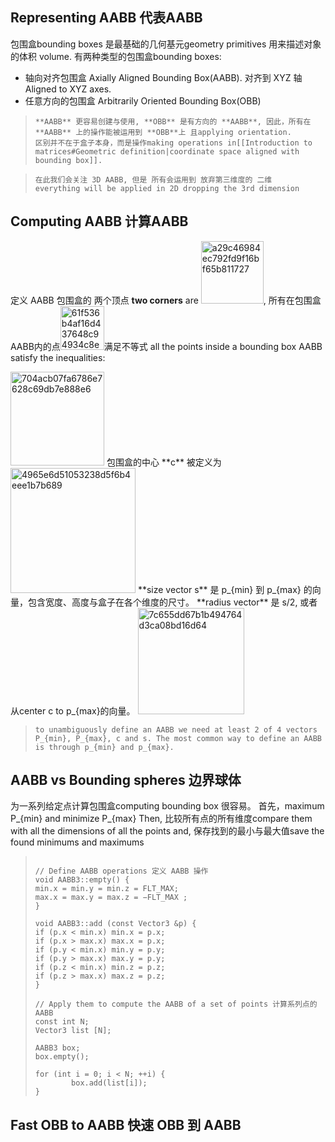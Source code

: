 ## Representing AABB 代表AABB
包围盒bounding boxes 是最基础的几何基元geometry primitives 用来描述对象的体积 volume. 有两种类型的包围盒bounding boxes:
- 轴向对齐包围盒 Axially Aligned Bounding Box(AABB). 对齐到 XYZ 轴 Aligned to XYZ axes.
- 任意方向的包围盒 Arbitrarily Oriented Bounding Box(OBB)

> ```
> **AABB** 更容易创建与使用, **OBB** 是有方向的 **AABB**, 因此，所有在 **AABB** 上的操作能被运用到 **OBB**上 且applying orientation.
> 区别并不在于盒子本身，而是操作making operations in[[Introduction to matrices#Geometric definition|coordinate space aligned with bounding box]].
> ```

> ```
> 在此我们会关注 3D AABB, 但是 所有会运用到 放弃第三维度的 二维  everything will be applied in 2D dropping the 3rd dimension
> ```

## Computing AABB 计算AABB
定义 AABB 包围盒的 两个顶点 **two corners** are <img width="100" alt="a29c46984ec792fd9f16bf65b811727" src="https://user-images.githubusercontent.com/31954987/234482257-b2230ca7-8366-44a0-8139-f21378477507.png">,
所有在包围盒AABB内的点<img width="70" alt="61f536b4af16d437648c94934c8ec10" src="https://user-images.githubusercontent.com/31954987/234483070-75a8253c-e7d3-43cb-8252-cae22a85dd52.png">满足不等式 all the points inside a bounding box AABB satisfy the inequalities:

<img width="150" alt="704acb07fa6786e7628c69db7e888e6" src="https://user-images.githubusercontent.com/31954987/234483664-f5916ed9-732e-4c0c-810c-79498ca1b49a.png">
包围盒的中心 **c** 被定义为

<img width="200" alt="4965e6d51053238d5f6b4eee1b7b689" src="https://user-images.githubusercontent.com/31954987/234751858-7188e852-5f9b-4c0a-ae40-45dbd5e9ea81.png">  
**size vector s** 是 p_{min} 到 p_{max} 的向量，包含宽度、高度与盒子在各个维度的尺寸。 **radius vector** 是 s/2, 或者 从center c to p_{max}的向量。
<img width="170" alt="7c655dd67b1b494764d3ca08bd16d64" src="https://user-images.githubusercontent.com/31954987/234785333-5cd6f0f5-d4f2-462e-9be0-235f62bf1931.png">

> ```
> to unambiguously define an AABB we need at least 2 of 4 vectors P_{min}, P_{max}, c and s. The most common way to define an AABB is through p_{min} and p_{max}.
> ```

## AABB vs Bounding spheres 边界球体
为一系列给定点计算包围盒computing bounding box 很容易。
首先，maximum P_{min} and minimize P_{max}
Then, 比较所有点的所有维度compare them with all the dimensions of all the points
and, 保存找到的最小与最大值save the found minimums and maximums

> ```
> 
> // Define AABB operations 定义 AABB 操作
> void AABB3::empty() { 
> min.x = min.y = min.z = FLT_MAX;
> max.x = max.y = max.z = −FLT_MAX ;
> }
> 
> void AABB3::add (const Vector3 &p) { 
> if (p.x < min.x) min.x = p.x;
> if (p.x > max.x) max.x = p.x;
> if (p.y < min.x) min.y = p.y;
> if (p.y > max.x) max.y = p.y;
> if (p.z < min.x) min.z = p.z;
> if (p.z > max.x) max.z = p.z;
> }
> 
> // Apply them to compute the AABB of a set of points 计算系列点的AABB
> const int N;
> Vector3 list [N];
> 
> AABB3 box;
> box.empty();
> 
> for (int i = 0; i < N; ++i) {
>         box.add(list[i]);
> }
> ```

## Fast OBB to AABB 快速 OBB 到 AABB

